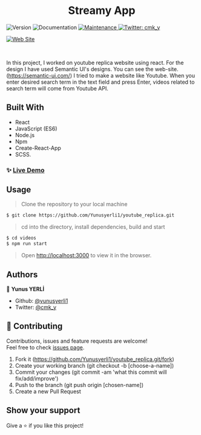 <h1 align="center">Streamy App </h1>
<p>
  <img alt="Version" src="https://img.shields.io/badge/version-1.0.0-blue.svg?cacheSeconds=2592000" />
  <a hraef="https://github.com/yunusyerli1/youtube_replica/edit/master/README.md" target="_blank">
    <img alt="Documentation" src="https://img.shields.io/badge/documentation-yes-brightgreen.svg" />
  </a>
  <a href="https://github.com/yunusyerli1/youtube_replica" target="_blank">
    <img alt="Maintenance" src="https://img.shields.io/badge/Maintained%3F-yes-green.svg" />
  </a>
  <a href="https://twitter.com/cmk_y" target="_blank">
    <img alt="Twitter: cmk_y" src="https://img.shields.io/twitter/url?style=social&url=https%3A%2F%2Ftwitter.com%2Fcmk_y" />
  </a>
</p>
<a href="https://rails-facebook.herokuapp.com/" target="_blank">
    <img alt="Web Site" src="https://res.cloudinary.com/yerli/image/upload/v1586676274/streamyApp_pk0wr3.jpg" />
  </a>
</p>

<br>



In this project, I worked on youtube replica website using react. For the design I have used Semantic UI's designs. You can see the web-site. (https://semantic-ui.com/) I tried to make a website like Youtube. When you enter desired search term in the text field and press Enter, videos related to search term will come from Youtube API. 



## Built With

- React
- JavaScript (ES6)
- Node.js
- Npm
- Create-React-App
- SCSS.

### ✨ [Live Demo](https://youtube-repliaca-yerli.herokuapp.com/)

## Usage

> Clone the repository to your local machine

```sh
$ git clone https://github.com/Yunusyerli1/youtube_replica.git
```

> cd into the directory, install dependencies, build and start 

```sh
$ cd videos
$ npm run start
```

> Open [http://localhost:3000](http://localhost:3000) to view it in the browser.

## Authors

👤 **Yunus YERLİ**

- Github: [@yunusyerli1](https://github.com/Yunusyerli1)
- Twitter: [@cmk_y](https://twitter.com/cmk_y)

## 🤝 Contributing

Contributions, issues and feature requests are welcome!<br />Feel free to check [issues page](https://github.com/Yunusyerli1/youtube_replica/issues).

1. Fork it (https://github.com/Yunusyerli1/youtube_replica.git/fork)
2. Create your working branch (git checkout -b [choose-a-name])
3. Commit your changes (git commit -am 'what this commit will fix/add/improve')
4. Push to the branch (git push origin [chosen-name])
5. Create a new Pull Request

## Show your support

Give a ⭐️ if you like this project!

